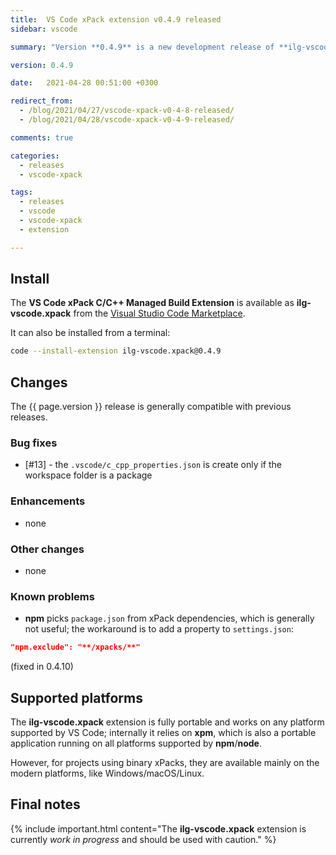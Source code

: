 ```yaml
---
title:  VS Code xPack extension v0.4.9 released
sidebar: vscode

summary: "Version **0.4.9** is a new development release of **ilg-vscode.xpack**; it fixes a bug."

version: 0.4.9

date:   2021-04-28 00:51:00 +0300

redirect_from:
  - /blog/2021/04/27/vscode-xpack-v0-4-8-released/
  - /blog/2021/04/28/vscode-xpack-v0-4-9-released/

comments: true

categories:
  - releases
  - vscode-xpack

tags:
  - releases
  - vscode
  - vscode-xpack
  - extension

---
```


## Install

The **VS Code xPack C/C++ Managed Build Extension** is
available as **ilg-vscode.xpack** from the
[Visual Studio Code Marketplace](https://marketplace.visualstudio.com/items?itemName=ilg-vscode.xpack).

It can also be installed from a terminal:

```sh
code --install-extension ilg-vscode.xpack@0.4.9
```

## Changes

The {{ page.version }} release
is generally compatible with previous releases.

### Bug fixes

- [#13] - the `.vscode/c_cpp_properties.json` is create only if the workspace
  folder is a package

### Enhancements

- none

### Other changes

- none

### Known problems

- **npm** picks `package.json` from xPack dependencies, which is generally
  not useful; the workaround is to add a property to `settings.json`:

```json
"npm.exclude": "**/xpacks/**"
```

(fixed in 0.4.10)

## Supported platforms

The **ilg-vscode.xpack** extension is fully portable and works on any
platform supported by VS Code; internally it relies on **xpm**, which
is also a portable application running on all platforms supported
by **npm**/**node**.

However, for projects using binary xPacks, they are available mainly
on the modern platforms, like Windows/macOS/Linux.

## Final notes

{% include important.html content="The **ilg-vscode.xpack** extension
is currently _work in progress_ and should be used with caution." %}
